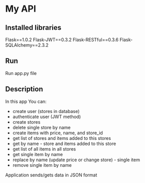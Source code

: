 # My API

## Installed libraries

Flask==1.0.2
Flask-JWT==0.3.2
Flask-RESTful==0.3.6
Flask-SQLAlchemy==2.3.2

## Run
Run app.py file
## Description
In this app You can:
- create user (stores in database)
- authenticate user (JWT method)
- create stores
- delete single store by name
- create items with price, name, and store_id
- get list of stores and items added to this stores
- get by name - store and items added to this store
- get list of all items in all stores
- get single item by name
- replace by name (update price or change store) - single item
- remove single item by name

Application sends/gets data in JSON format